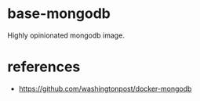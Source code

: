 # base-mongodb
Highly opinionated mongodb image. 

# references
   * https://github.com/washingtonpost/docker-mongodb
